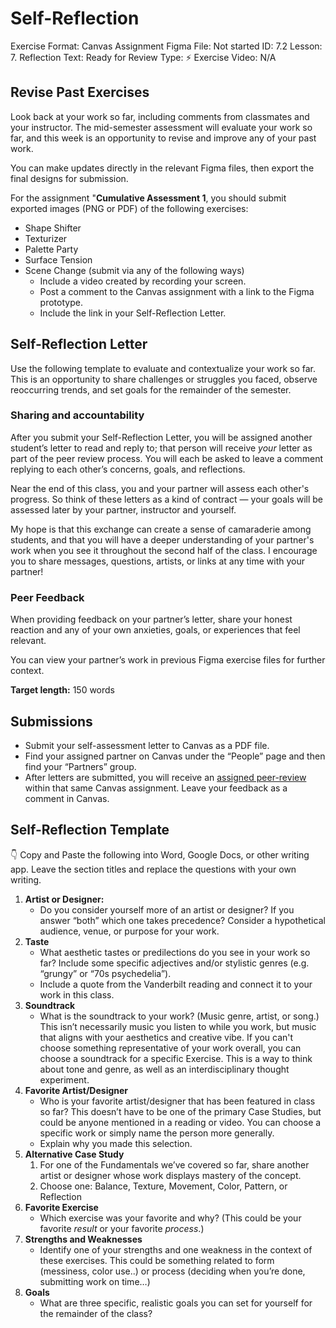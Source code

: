# Self-Reflection

Exercise Format: Canvas Assignment
Figma File: Not started
ID: 7.2
Lesson: 7. Reflection
Text: Ready for Review
Type: ⚡️ Exercise
Video: N/A

## Revise Past Exercises

Look back at your work so far, including comments from classmates and your instructor. The mid-semester assessment will evaluate your work so far, and this week is an opportunity to revise and improve any of your past work.

You can make updates directly in the relevant Figma files, then export the final designs for submission.

For the assignment "**Cumulative Assessment 1**, you should submit exported images (PNG or PDF) of the following exercises:

- Shape Shifter
- Texturizer
- Palette Party
- Surface Tension
- Scene Change (submit via any of the following ways)
    - Include a video created by recording your screen.
    - Post a comment to the Canvas assignment with a link to the Figma prototype.
    - Include the link in your Self-Reflection Letter.

## Self-Reflection Letter

Use the following template to evaluate and contextualize your work so far. This is an opportunity to share challenges or struggles you faced, observe reoccurring trends, and set goals for the remainder of the semester. 

### Sharing and accountability

After you submit your Self-Reflection Letter, you will be assigned another student’s letter to read and reply to; that person will receive *your* letter as part of the peer review process. You will each be asked to leave a comment replying to each other’s concerns, goals, and reflections.

Near the end of this class, you and your partner will assess each other's progress. So think of these letters as a kind of contract — your goals will be assessed later by your partner, instructor and yourself.

My hope is that this exchange can create a sense of camaraderie among students, and that you will have a deeper understanding of your partner's work when you see it throughout the second half of the class. I encourage you to share messages, questions, artists, or links at any time with your partner!

### Peer Feedback

When providing feedback on your partner’s letter, share your honest reaction and any of your own anxieties, goals, or experiences that feel relevant. 

You can view your partner’s work in previous Figma exercise files for further context. 

**Target length:** 150 words

## Submissions

- Submit your self-assessment letter to Canvas as a PDF file.
- Find your assigned partner on Canvas under the “People” page and then find your “Partners” group.
- After letters are submitted, you will receive an [assigned peer-review](https://community.canvaslms.com/t5/Student-Guide/How-do-I-know-if-I-have-a-peer-review-assignment-to-complete/ta-p/318) within that same Canvas assignment. Leave your feedback as a comment in Canvas.

## Self-Reflection Template

<aside>
👇 Copy and Paste the following into Word, Google Docs, or other writing app. Leave the section titles and replace the questions with your own writing.

</aside>

1. ****************************************Artist or Designer:**************************************** 
    - Do you consider yourself more of an artist or designer? If you answer “both” which one takes precedence? Consider a hypothetical audience, venue, or purpose for your work.
2. **********Taste**********
    - What aesthetic tastes or predilections do you see in your work so far? Include some specific adjectives and/or stylistic genres (e.g. “grungy” or “70s psychedelia”).
    - Include a quote from the Vanderbilt reading and connect it to your work in this class.
3. ********************Soundtrack********************
    - What is the soundtrack to your work? (Music genre, artist, or song.) This isn’t necessarily music you listen to while you work, but music that aligns with your aesthetics and creative vibe. If you can't choose something representative of your work overall, you can choose a soundtrack for a specific Exercise. This is a way to think about tone and genre, as well as an interdisciplinary thought experiment.
4. ************************************************Favorite Artist/Designer************************************************
    - Who is your favorite artist/designer that has been featured in class so far? This doesn’t have to be one of the primary Case Studies, but could be anyone mentioned in a reading or video. You can choose a specific work or simply name the person more generally.
    - Explain why you made this selection.
5. ******Alternative Case Study******
    1. For one of the Fundamentals we’ve covered so far, share another artist or designer whose work displays mastery of the concept.
    2. Choose one: Balance, Texture, Movement, Color, Pattern, or Reflection
6. ************************************Favorite Exercise************************************
    - Which exercise was your favorite and why? (This could be your favorite *result* or your favorite *process*.)
7. ************************************************Strengths and Weaknesses************************************************
    - Identify one of your strengths and one weakness in the context of these exercises. This could be something related to form (messiness, color use..) or process (deciding when you’re done, submitting work on time…)
8. **********Goals**********
    - What are three specific, realistic goals you can set for yourself for the remainder of the class?